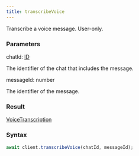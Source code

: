 ```yaml
---
title: transcribeVoice
---
```


Transcribe a voice message. User-only.


### Parameters 

<div class="flex flex-col gap-3"><div><div class="font-mono" id="p_chatId" data-anchor><span class="font-bold">chatId</span><span class="opacity-50">:</span> <a href="/types/id"  >ID</a></div><div class="pl-3"><div class="no-margin">

The identifier of the chat that includes the message.

</div></div></div><div><div class="font-mono" id="p_messageId" data-anchor><span class="font-bold">messageId</span><span class="opacity-50">:</span> <span>number</span></div><div class="pl-3"><div class="no-margin">

The identifier of the message.

</div></div></div></div>

### Result 

<div class="font-mono"><a href="/types/voicetranscription"  >VoiceTranscription</a></div>

### Syntax

```ts
await client.transcribeVoice(chatId, messageId);
```



